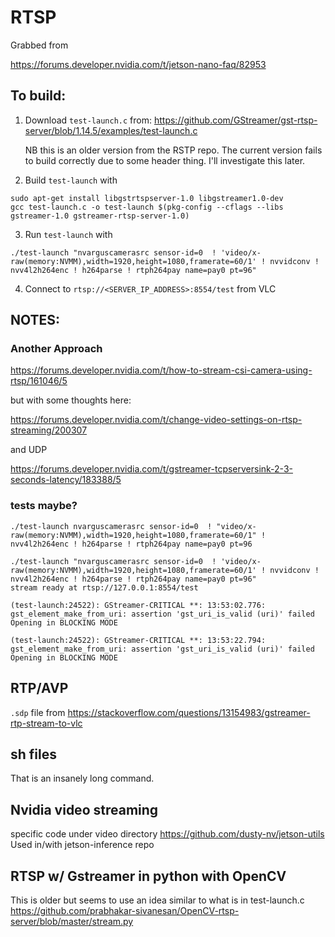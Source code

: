 # RTSP

Grabbed from 

<https://forums.developer.nvidia.com/t/jetson-nano-faq/82953>

## To build:

1. Download `test-launch.c` from: <https://github.com/GStreamer/gst-rtsp-server/blob/1.14.5/examples/test-launch.c>
    
    NB this is an older version from the RSTP repo. The current version fails to build correctly due to some header thing. I'll investigate this later.
2. Build `test-launch` with
```
sudo apt-get install libgstrtspserver-1.0 libgstreamer1.0-dev
gcc test-launch.c -o test-launch $(pkg-config --cflags --libs gstreamer-1.0 gstreamer-rtsp-server-1.0)
```

3. Run `test-launch` with
```
./test-launch "nvarguscamerasrc sensor-id=0  ! 'video/x-raw(memory:NVMM),width=1920,height=1080,framerate=60/1' ! nvvidconv ! nvv4l2h264enc ! h264parse ! rtph264pay name=pay0 pt=96"
```

4. Connect to `rtsp://<SERVER_IP_ADDRESS>:8554/test` from VLC


## NOTES:

### Another Approach

<https://forums.developer.nvidia.com/t/how-to-stream-csi-camera-using-rtsp/161046/5>

but with some thoughts here:

<https://forums.developer.nvidia.com/t/change-video-settings-on-rtsp-streaming/200307>

and UDP 

<https://forums.developer.nvidia.com/t/gstreamer-tcpserversink-2-3-seconds-latency/183388/5>
### tests maybe?

```
./test-launch nvarguscamerasrc sensor-id=0  ! "video/x-raw(memory:NVMM),width=1920,height=1080,framerate=60/1" ! nvv4l2h264enc ! h264parse ! rtph264pay name=pay0 pt=96
```


```
./test-launch "nvarguscamerasrc sensor-id=0  ! 'video/x-raw(memory:NVMM),width=1920,height=1080,framerate=60/1' ! nvvidconv ! nvv4l2h264enc ! h264parse ! rtph264pay name=pay0 pt=96" 
stream ready at rtsp://127.0.0.1:8554/test

(test-launch:24522): GStreamer-CRITICAL **: 13:53:02.776: gst_element_make_from_uri: assertion 'gst_uri_is_valid (uri)' failed
Opening in BLOCKING MODE 

(test-launch:24522): GStreamer-CRITICAL **: 13:53:22.794: gst_element_make_from_uri: assertion 'gst_uri_is_valid (uri)' failed
Opening in BLOCKING MODE 
```
## RTP/AVP

`.sdp` file from 
<https://stackoverflow.com/questions/13154983/gstreamer-rtp-stream-to-vlc>

## sh files

That is an insanely long command.

## Nvidia video streaming

specific code under video directory
https://github.com/dusty-nv/jetson-utils
Used in/with jetson-inference repo

## RTSP w/ Gstreamer in python with OpenCV

This is older but seems to use an idea similar to what is in test-launch.c
https://github.com/prabhakar-sivanesan/OpenCV-rtsp-server/blob/master/stream.py
